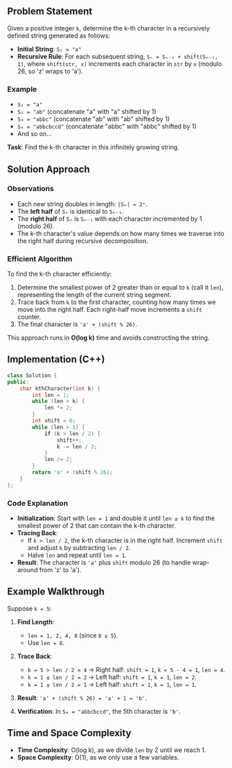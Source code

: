 ## Problem Statement

Given a positive integer `k`, determine the k-th character in a recursively defined string generated as follows:

- **Initial String**: `S₁ = "a"`
- **Recursive Rule**: For each subsequent string, `Sₙ = Sₙ₋₁ + shift(Sₙ₋₁, 1)`, where `shift(str, x)` increments each character in `str` by `x` (modulo 26, so 'z' wraps to 'a').

### Example
- `S₁ = "a"`
- `S₂ = "ab"` (concatenate "a" with "a" shifted by 1)
- `S₃ = "abbc"` (concatenate "ab" with "ab" shifted by 1)
- `S₄ = "abbcbccd"` (concatenate "abbc" with "abbc" shifted by 1)
- And so on...

**Task**: Find the k-th character in this infinitely growing string.

## Solution Approach

### Observations
- Each new string doubles in length: `|Sₙ| = 2ⁿ`.
- The **left half** of `Sₙ` is identical to `Sₙ₋₁`.
- The **right half** of `Sₙ` is `Sₙ₋₁` with each character incremented by 1 (modulo 26).
- The k-th character's value depends on how many times we traverse into the right half during recursive decomposition.

### Efficient Algorithm
To find the k-th character efficiently:
1. Determine the smallest power of 2 greater than or equal to `k` (call it `len`), representing the length of the current string segment.
2. Trace back from `k` to the first character, counting how many times we move into the right half. Each right-half move increments a `shift` counter.
3. The final character is `'a' + (shift % 26)`.

This approach runs in **O(log k)** time and avoids constructing the string.

## Implementation (C++)

```cpp
class Solution {
public:
    char kthCharacter(int k) {
        int len = 1;
        while (len < k) {
            len *= 2;
        }
        int shift = 0;
        while (len > 1) {
            if (k > len / 2) {
                shift++;
                k -= len / 2;
            }
            len /= 2;
        }
        return 'a' + (shift % 26);
    }
};
```

### Code Explanation
- **Initialization**: Start with `len = 1` and double it until `len ≥ k` to find the smallest power of 2 that can contain the k-th character.
- **Tracing Back**:
  - If `k > len / 2`, the k-th character is in the right half. Increment `shift` and adjust `k` by subtracting `len / 2`.
  - Halve `len` and repeat until `len = 1`.
- **Result**: The character is `'a'` plus `shift` modulo 26 (to handle wrap-around from 'z' to 'a').

## Example Walkthrough
Suppose `k = 5`:

1. **Find Length**: 
   - `len = 1, 2, 4, 8` (since `8 ≥ 5`).
   - Use `len = 8`.

2. **Trace Back**:
   - `k = 5 > len / 2 = 4` → Right half: `shift = 1`, `k = 5 - 4 = 1`, `len = 4`.
   - `k = 1 ≤ len / 2 = 2` → Left half: `shift = 1`, `k = 1`, `len = 2`.
   - `k = 1 ≤ len / 2 = 1` → Left half: `shift = 1`, `k = 1`, `len = 1`.

3. **Result**: `'a' + (shift % 26) = 'a' + 1 = 'b'`.

4. **Verification**: In `S₄ = "abbcbccd"`, the 5th character is `'b'`.

## Time and Space Complexity
- **Time Complexity**: O(log k), as we divide `len` by 2 until we reach 1.
- **Space Complexity**: O(1), as we only use a few variables.